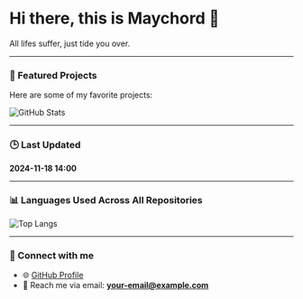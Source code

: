 # Hi there, this is Maychord 👋

All lifes suffer, just tide you over.

---

### 🌟 Featured Projects
Here are some of my favorite projects:

![GitHub Stats](https://github-readme-stats.vercel.app/api?username=Maychord&show_icons=true&theme=radical)

---

### 🕒 Last Updated
**2024-11-18 14:00**

---

### 📊 Languages Used Across All Repositories
![Top Langs](https://github-readme-stats.vercel.app/api/top-langs/?username=Maychord&layout=compact&theme=radical)

---

### 🤝 Connect with me
- 🌐 [GitHub Profile](https://github.com/Maychord)
- 📧 Reach me via email: **[your-email@example.com](mailto:your-email@example.com)**
